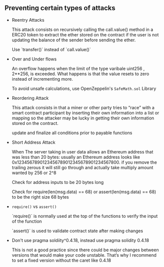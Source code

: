 ## Preventing certain types of attacks
- Reentry Attacks
    <p>This attack consists on recursively calling the call.value() method in a ERC20 token to extract the ether stored on the contract if the user is not updating the balance of the sender before sending the ether.</p>
    <p>Use `transfer()` instead of `call.value()`</p>
- Over and Under flows
    <p>An overflow happens when the limit of the type varibale uint256 , 2**256, is exceeded. What happens is that the value resets to zero instead of incrementing more.</p>
    <p>To avoid unsafe calculations, use OpenZeppelin's <code>SafeMath.sol</code> Library</p>
- Reordering Attack
    <p>This attack consists in that a miner or other party tries to “race” with a smart contract participant by inserting their own information into a list or mapping so the attacker may be lucky in getting their own information stored on the contract.</p>
    <p>update and finalize all conditions prior to payable functions</p>
- Short Address Attack
    <p>When The server taking in user data allows an Ethereum address that was less than 20 bytes: usually an Ethereum address looks like 0x1234567890123456789012345678901234567800. if you remove the trailing zerous it will still go through and actually take multiply amount wanted by 256 or 2^8</p>
    <p>Check for address inputs to be 20 bytes long</p>
    <p>Check for require(len(msg.data) == 68) or assert(len(msg.data) == 68) to be the right size 68 bytes</p>
- `require()` vs `assert()`
    <p>`require()` is normally used at the top of the functions to verify the input of the function</p>
    <p>`assert()` is used to validate contract state after making changes</p>
- Don't use pragma soldiity^0.4.18, instead use pragma solidity 0.4.18
    <p>This is not a good practice since there could be major changes between versions that would make your code unstable. That’s why I recommend to set a fixed version without the caret like 0.4.18</p>
